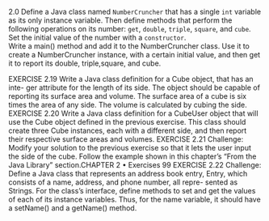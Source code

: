 2.0 Define a Java class named `NumberCruncher` that has a single `int` variable as its only instance variable. Then define methods that perform the following operations on its number: `get`, `double`, `triple`, `square`, and `cube`. Set the initial value of the number with a `constructor`.  
Write a main() method and add it to the NumberCruncher class. Use it to create a NumberCruncher instance, with a certain initial value, and then get it to report its double, triple,square, and cube.

EXERCISE 2.19 Write a Java class definition for a Cube object, that has an inte-
ger attribute for the length of its side. The object should be capable of reporting
its surface area and volume. The surface area of a cube is six times the area of any
side. The volume is calculated by cubing the side.
EXERCISE 2.20 Write a Java class definition for a CubeUser object that will use
the Cube object defined in the previous exercise. This class should create three
Cube instances, each with a different side, and then report their respective surface
areas and volumes.
EXERCISE 2.21 Challenge: Modify your solution to the previous exercise so
that it lets the user input the side of the cube. Follow the example shown in this
chapter’s “From the Java Library” section.CHAPTER 2 •
Exercises
99
EXERCISE 2.22 Challenge: Define a Java class that represents an address book
entry, Entry, which consists of a name, address, and phone number, all repre-
sented as Strings. For the class’s interface, define methods to set and get the
values of each of its instance variables. Thus, for the name variable, it should have
a setName() and a getName() method.